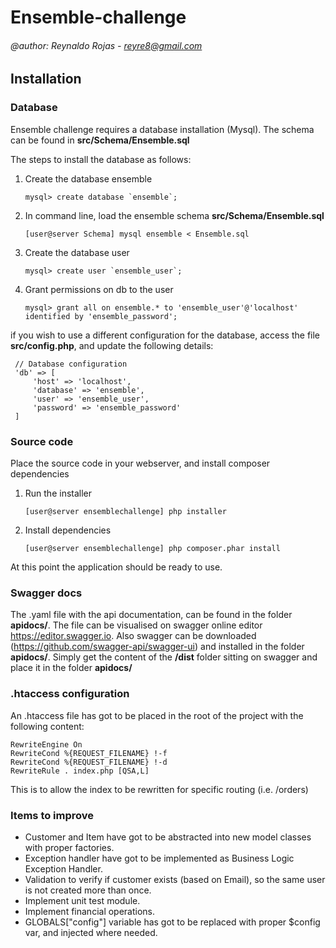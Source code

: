 # Ensemble-challenge
###### @author: Reynaldo Rojas - reyre8@gmail.com
## Installation
### Database

Ensemble challenge requires a database installation (Mysql).
The schema can be found in **src/Schema/Ensemble.sql**

The steps to install the database as follows:

1. Create the database ensemble
   ```
   mysql> create database `ensemble`;
   ```
2. In command line, load the ensemble schema **src/Schema/Ensemble.sql**
   ```
   [user@server Schema] mysql ensemble < Ensemble.sql
   ```    
   
3. Create the database user
   ```
   mysql> create user `ensemble_user`;
   ```
4. Grant permissions on db to the user
   ```
   mysql> grant all on ensemble.* to 'ensemble_user'@'localhost' identified by 'ensemble_password';
   ```

if you wish to use a different configuration for the database, access the file **src/config.php**, and
update the following details:
   ```
    // Database configuration
    'db' => [
        'host' => 'localhost',
        'database' => 'ensemble',
        'user' => 'ensemble_user',
        'password' => 'ensemble_password'
    ] 
   ```

### Source code
Place the source code in your webserver, and install composer dependencies 

1. Run the installer
   ```
   [user@server ensemblechallenge] php installer
   ```
2. Install dependencies
   ```
   [user@server ensemblechallenge] php composer.phar install
   ```

At this point the application should be ready to use.

### Swagger docs
The .yaml file with the api documentation, can be found in the folder **apidocs/**. The file can be visualised on swagger online editor https://editor.swagger.io. Also swagger can be downloaded (https://github.com/swagger-api/swagger-ui) and installed in the folder **apidocs/**. Simply get the content of the **/dist** folder sitting on swagger and place it in the folder **apidocs/**

### .htaccess configuration
An .htaccess file has got to be placed in the root of the project with the following content:

   ```
   RewriteEngine On
   RewriteCond %{REQUEST_FILENAME} !-f
   RewriteCond %{REQUEST_FILENAME} !-d
   RewriteRule . index.php [QSA,L]
   ```
This is to allow the index to be rewritten for specific routing (i.e. /orders)

### Items to improve

- Customer and Item have got to be abstracted into new model classes with proper factories.
- Exception handler have got to be implemented as Business Logic Exception Handler.
- Validation to verify if customer exists (based on Email), so the same user is not created more than once.
- Implement unit test module.
- Implement financial operations.
- GLOBALS["config"] variable has got to be replaced with proper $config var, and injected where needed.
